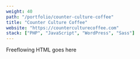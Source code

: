 ```yaml
---
weight: 40
path: "/portfolio/counter-culture-coffee"
title: "Counter Culture Coffee"
website: "https://counterculturecoffee.com"
stack: ["PHP", "JavaScript", "WordPress", "Sass"]
---
```


Freeflowing HTML goes here
